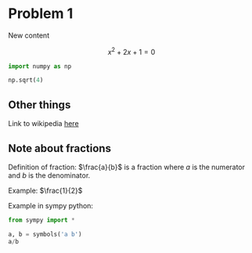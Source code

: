 # Problem 1

New content

$$
x^2+2x+1=0
$$

```python
import numpy as np
```

```python
np.sqrt(4)
```

## Other things

Link to wikipedia [here](https://en.wikipedia.org/wiki/Gravity)

## Note about fractions

Definition of fraction: $\frac{a}{b}$ is a fraction where $a$ is the numerator and $b$ is the denominator.

Example: $\frac{1}{2}$

Example in sympy python:

```python
from sympy import *

a, b = symbols('a b')
a/b
```
